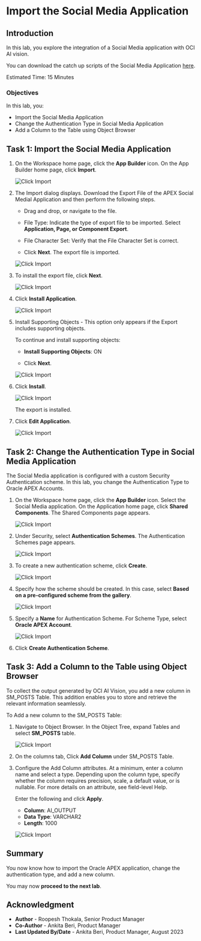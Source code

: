 # Import the Social Media Application

## Introduction

In this lab, you explore the integration of a Social Media application with OCI AI vision.

You can download the catch up scripts of the Social Media Application [here](https://objectstorage.us-ashburn-1.oraclecloud.com/p/LNAcA6wNFvhkvHGPcWIbKlyGkicSOVCIgWLIu6t7W2BQfwq2NSLCsXpTL9wVzjuP/n/c4u04/b/livelabsfiles/o/developer-library/APEX_Social_Media_HOL_FINAL.zip).


Estimated Time: 15 Minutes

### Objectives
In this lab, you:

- Import the Social Media Application
- Change the Authentication Type in Social Media Application
- Add a Column to the Table using Object Browser

## Task 1: Import the Social Media Application

1. On the Workspace home page, click the **App Builder** icon.
   On the App Builder home page, click **Import**.

    ![Click Import](images/import0.png " ")

2. The Import dialog displays. Download the Export File of the APEX Social Medial Application and then perform the following steps.
    - Drag and drop, or navigate to the file.

    - File Type: Indicate the type of export file to be imported. Select **Application, Page, or Component Export**.

    - File Character Set: Verify that the File Character Set is correct.

    - Click **Next**.
   The export file is imported.

    ![Click Import](images/import1.png " ")

3. To install the export file, click **Next**.

    ![Click Import](images/import.png " ")

4. Click **Install Application**.

    ![Click Import](images/install-app2.png " ")

5. Install Supporting Objects - This option only appears if the  Export includes supporting objects.

   To continue and install supporting objects:

     - **Install Supporting Objects**: ON

     - Click **Next**.

    ![Click Import](images/install-app1.png " ")

6. Click **Install**.

    ![Click Import](images/install-app.png " ")

   The export is installed.

7. Click **Edit Application**.

   ![Click Import](images/edit-app.png " ")

## Task 2: Change the Authentication Type in Social Media Application

The Social Media application is configured with a custom Security Authentication scheme. In this lab, you change the Authentication Type to Oracle APEX Accounts.

1. On the Workspace home page, click the **App Builder** icon. Select the Social Media application. On the Application home page, click **Shared Components**. The Shared Components page appears.

   ![Click Import](images/shared-comp.png " ")

2. Under Security, select **Authentication Schemes**. The Authentication Schemes page appears.

   ![Click Import](images/sc-authentication.png " ")

3. To create a new authentication scheme, click **Create**.

   ![Click Import](images/create-button.png " ")

4. Specify how the scheme should be created. In this case, select **Based on a pre-configured scheme from the gallery**.

   ![Click Import](images/create-authentication-scheme.png " ")

5. Specify a **Name** for Authentication Scheme.  For Scheme Type, select **Oracle APEX Account**.

   ![Click Import](images/oracle-apex-accounts1.png " ")

6. Click **Create Authentication Scheme**.


## Task 3: Add a Column to the Table using Object Browser

To collect the output generated by OCI AI Vision, you add a new column in SM\_POSTS Table. This addition enables you to store and retrieve the relevant information seamlessly.

To Add a new column to the SM\_POSTS Table:

1. Navigate to Object Browser. In the Object Tree, expand Tables and select **SM_POSTS** table.

    ![Click Import](images/add-column.png " ")

2. On the columns tab, Click **Add Column** under SM\_POSTS Table.


3. Configure the Add Column attributes. At a minimum, enter a column name and select a type. Depending upon the column type, specify whether the column requires precision, scale, a default value, or is nullable. For more details on an attribute, see field-level Help.

   Enter the following and click **Apply**.
      - **Column**: AI_OUTPUT
      - **Data Type**: VARCHAR2
      - **Length**: 1000

   ![Click Import](images/ai-output-column.png " ")

## Summary

You now know how to import the Oracle APEX application, change the authentication type, and add a new column.

You may now **proceed to the next lab**.   

## Acknowledgment

- **Author** - Roopesh Thokala, Senior Product Manager
- **Co-Author** - Ankita Beri, Product Manager
- **Last Updated By/Date** - Ankita Beri, Product Manager, August 2023   

